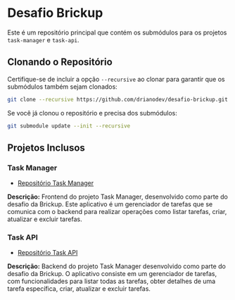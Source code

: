 # Desafio Brickup

Este é um repositório principal que contém os submódulos para os projetos `task-manager` e `task-api`.

## Clonando o Repositório

Certifique-se de incluir a opção `--recursive` ao clonar para garantir que os submódulos também sejam clonados:

```bash
git clone --recursive https://github.com/drianodev/desafio-brickup.git
```

Se você já clonou o repositório e precisa dos submódulos:

```bash
git submodule update --init --recursive
```

## Projetos Inclusos

### Task Manager

- [Repositório Task Manager](https://github.com/drianodev/task-manager)

**Descrição:** Frontend do projeto Task Manager, desenvolvido como parte do desafio da Brickup. Este aplicativo é um gerenciador de tarefas que se comunica com o backend para realizar operações como listar tarefas, criar, atualizar e excluir tarefas.

### Task API

- [Repositório Task API](https://github.com/drianodev/task-api)

**Descrição:** Backend do projeto Task Manager desenvolvido como parte do desafio da Brickup. O aplicativo consiste em um gerenciador de tarefas, com funcionalidades para listar todas as tarefas, obter detalhes de uma tarefa específica, criar, atualizar e excluir tarefas.
